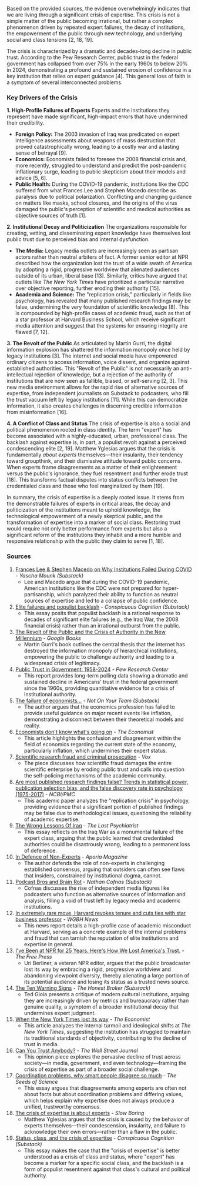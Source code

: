 Based on the provided sources, the evidence overwhelmingly indicates that we are living through a significant crisis of expertise. This crisis is not a simple matter of the public becoming irrational, but rather a complex phenomenon driven by repeated expert failures, the decay of institutions, the empowerment of the public through new technology, and underlying social and class tensions [2, 18, 19].

The crisis is characterized by a dramatic and decades-long decline in public trust. According to the Pew Research Center, public trust in the federal government has collapsed from over 75% in the early 1960s to below 20% in 2024, demonstrating a profound and sustained erosion of confidence in a key institution that relies on expert guidance [4]. This general loss of faith is a symptom of several interconnected problems.

### Key Drivers of the Crisis

**1. High-Profile Failures of Experts**
Experts and the institutions they represent have made significant, high-impact errors that have undermined their credibility.
*   **Foreign Policy:** The 2003 invasion of Iraq was predicated on expert intelligence assessments about weapons of mass destruction that proved catastrophically wrong, leading to a costly war and a lasting sense of betrayal [9].
*   **Economics:** Economists failed to foresee the 2008 financial crisis and, more recently, struggled to understand and predict the post-pandemic inflationary surge, leading to public skepticism about their models and advice [5, 6].
*   **Public Health:** During the COVID-19 pandemic, institutions like the CDC suffered from what Frances Lee and Stephen Macedo describe as paralysis due to political polarization. Conflicting and changing guidance on matters like masks, school closures, and the origins of the virus damaged the public's perception of scientific and medical authorities as objective sources of truth [1].

**2. Institutional Decay and Politicization**
The organizations responsible for creating, vetting, and disseminating expert knowledge have themselves lost public trust due to perceived bias and internal dysfunction.
*   **The Media:** Legacy media outlets are increasingly seen as partisan actors rather than neutral arbiters of fact. A former senior editor at NPR described how the organization lost the trust of a wide swath of America by adopting a rigid, progressive worldview that alienated audiences outside of its urban, liberal base [13]. Similarly, critics have argued that outlets like *The New York Times* have prioritized a particular narrative over objective reporting, further eroding their authority [15].
*   **Academia and Science:** The "replication crisis," particularly in fields like psychology, has revealed that many published research findings may be false, undermining the very foundation of scientific knowledge [8]. This is compounded by high-profile cases of academic fraud, such as that of a star professor at Harvard Business School, which receive significant media attention and suggest that the systems for ensuring integrity are flawed [7, 12].

**3. The Revolt of the Public**
As articulated by Martin Gurri, the digital information explosion has shattered the information monopoly once held by legacy institutions [3]. The internet and social media have empowered ordinary citizens to access information, voice dissent, and organize against established authorities. This "Revolt of the Public" is not necessarily an anti-intellectual rejection of knowledge, but a rejection of the authority of institutions that are now seen as fallible, biased, or self-serving [2, 3]. This new media environment allows for the rapid rise of alternative sources of expertise, from independent journalists on Substack to podcasters, who fill the trust vacuum left by legacy institutions [11]. While this can democratize information, it also creates challenges in discerning credible information from misinformation [16].

**4. A Conflict of Class and Status**
The crisis of expertise is also a social and political phenomenon rooted in class identity. The term "expert" has become associated with a highly-educated, urban, professional class. The backlash against expertise is, in part, a populist revolt against a perceived condescending elite [2, 19]. Matthew Yglesias argues that the crisis is fundamentally *about experts* themselves—their insularity, their tendency toward groupthink, and their dismissive attitude toward public concerns. When experts frame disagreements as a matter of their enlightenment versus the public's ignorance, they fuel resentment and further erode trust [18]. This transforms factual disputes into status conflicts between the credentialed class and those who feel marginalized by them [19].

In summary, the crisis of expertise is a deeply rooted issue. It stems from the demonstrable failures of experts in critical areas, the decay and politicization of the institutions meant to uphold knowledge, the technological empowerment of a newly skeptical public, and the transformation of expertise into a marker of social class. Restoring trust would require not only better performance from experts but also a significant reform of the institutions they inhabit and a more humble and responsive relationship with the public they claim to serve [1, 18].

### Sources

1.  [Frances Lee & Stephen Macedo on Why Institutions Failed During COVID](https://yaschamounk.substack.com/p/frances-lee-and-stephen-macedo) - *Yascha Mounk (Substack)*
    *   Lee and Macedo argue that during the COVID-19 pandemic, American institutions like the CDC were not prepared for hyper-partisanship, which paralyzed their ability to function as neutral sources of expertise and led to a collapse of public confidence.
2.  [Elite failures and populist backlash](https://www.conspicuouscognition.com/p/elite-failures-and-populist-backlash) - *Conspicuous Cognition (Substack)*
    *   This essay posits that populist backlash is a rational response to decades of significant elite failures (e.g., the Iraq War, the 2008 financial crisis) rather than an irrational outburst from the public.
3.  [The Revolt of the Public and the Crisis of Authority in the New Millennium](https://www.google.com/books/edition/The_Revolt_of_the_Public_and_the_Crisis/qD-1vAEACAAJ) - *Google Books*
    *   Martin Gurri's book outlines the central thesis that the internet has destroyed the information monopoly of hierarchical institutions, empowering the public to challenge authority and leading to a widespread crisis of legitimacy.
4.  [Public Trust in Government: 1958-2024](https://www.pewresearch.org/politics/2024/06/24/public-trust-in-government-1958-2024/) - *Pew Research Center*
    *   This report provides long-term polling data showing a dramatic and sustained decline in Americans' trust in the federal government since the 1960s, providing quantitative evidence for a crisis of institutional authority.
5.  [The failure of economists...](https://www.notonyourteam.co.uk/p/the-failure-of-economists) - *Not On Your Team (Substack)*
    *   The author argues that the economics profession has failed to provide useful guidance on major recent events like inflation, demonstrating a disconnect between their theoretical models and reality.
6.  [Economists don't know what's going on](https://www.economist.com/finance-and-economics/2025/04/24/economists-dont-know-whats-going-on) - *The Economist*
    *   This article highlights the confusion and disagreement within the field of economics regarding the current state of the economy, particularly inflation, which undermines their expert status.
7.  [Scientific research fraud and criminal prosecution](https://www.vox.com/future-perfect/368350/scientific-research-fraud-crime-jail-time) - *Vox*
    *   The piece discusses how scientific fraud damages the entire scientific enterprise by eroding public trust and calls into question the self-policing mechanisms of the academic community.
8.  [Are most published research findings false? Trends in statistical power, publication selection bias, and the false discovery rate in psychology (1975-2017)](https://pmc.ncbi.nlm.nih.gov/articles/PMC10581498/) - *NCBI/PMC*
    *   This academic paper analyzes the "replication crisis" in psychology, providing evidence that a significant portion of published findings may be false due to methodological issues, questioning the reliability of academic expertise.
9.  [The Wrong Lessons Of Iraq](https://thelastpsychiatrist.com/2007/05/the_wrong_lessons_of_iraq.html) - *The Last Psychiatrist*
    *   This essay reflects on the Iraq War as a monumental failure of the expert class, arguing that the public learned that credentialed authorities could be disastrously wrong, leading to a permanent loss of deference.
10. [In Defence of Non-Experts](https://www.aporiamagazine.com/p/in-defence-of-non-experts) - *Aporia Magazine*
    *   The author defends the role of non-experts in challenging established consensus, arguing that outsiders can often see flaws that insiders, constrained by institutional dogma, cannot.
11. [Podcast Bros and Brain Rot](https://ncofnas.com/p/podcast-bros-and-brain-rot) - *Nathan Cofnas (Substack)*
    *   Cofnas discusses the rise of independent media figures like podcasters who function as alternative sources of information and analysis, filling a void of trust left by legacy media and academic institutions.
12. [In extremely rare move, Harvard revokes tenure and cuts ties with star business professor](https://www.wgbh.org/news/education-news/2025-05-25/in-extremely-rare-move-harvard-revokes-tenure-and-cuts-ties-with-star-business-professor) - *WGBH News*
    *   This news report details a high-profile case of academic misconduct at Harvard, serving as a concrete example of the internal problems and fraud that can tarnish the reputation of elite institutions and expertise in general.
13. [I've Been at NPR for 25 Years. Here's How We Lost America's Trust.](https://www.thefp.com/p/npr-editor-how-npr-lost-americas-trust) - *The Free Press*
    *   Uri Berliner, a veteran NPR editor, argues that the public broadcaster lost its way by embracing a rigid, progressive worldview and abandoning viewpoint diversity, thereby alienating a large portion of its potential audience and losing its status as a trusted news source.
14. [The Ten Warning Signs](https://www.honest-broker.com/p/the-ten-warning-signs) - *The Honest Broker (Substack)*
    *   Ted Gioia presents a critique of modern cultural institutions, arguing they are increasingly driven by metrics and bureaucracy rather than genuine quality, a symptom of a broader institutional decay that undermines expert judgment.
15. [When the New York Times lost its way](https://www.economist.com/1843/2023/12/14/when-the-new-york-times-lost-its-way) - *The Economist*
    *   This article analyzes the internal turmoil and ideological shifts at *The New York Times*, suggesting the institution has struggled to maintain its traditional standards of objectivity, contributing to the decline of trust in media.
16. [Can You Trust Anybody?](https://www.wsj.com/opinion/can-you-trust-anybody-president-media-influencer-ai-aa13b7ea) - *The Wall Street Journal*
    *   This opinion piece explores the pervasive decline of trust across society—in media, government, and even technology—framing the crisis of expertise as part of a broader social challenge.
17. [Coordination problems, why smart people disagree so much](https://www.theseedsofscience.pub/p/coordination-problems-why-smart-people) - *The Seeds of Science*
    *   This essay argues that disagreements among experts are often not about facts but about coordination problems and differing values, which helps explain why expertise does not always produce a unified, trustworthy consensus.
18. [The crisis of expertise is about experts](https://www.slowboring.com/p/the-crisis-of-expertise-is-about) - *Slow Boring*
    *   Matthew Yglesias argues that the crisis is caused by the behavior of experts themselves—their condescension, insularity, and failure to acknowledge their own errors—rather than a flaw in the public.
19. [Status, class, and the crisis of expertise](https://www.conspicuouscognition.com/p/status-class-and-the-crisis-of-expertise) - *Conspicuous Cognition (Substack)*
    *   This essay makes the case that the "crisis of expertise" is better understood as a crisis of class and status, where "expert" has become a marker for a specific social class, and the backlash is a form of populist resentment against that class's cultural and political authority.